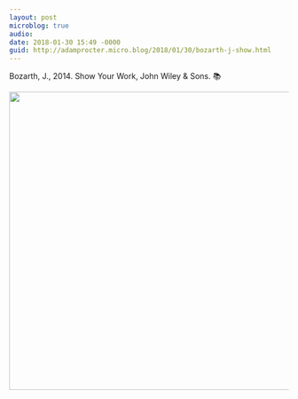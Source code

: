 ```yaml
---
layout: post
microblog: true
audio: 
date: 2018-01-30 15:49 -0000
guid: http://adamprocter.micro.blog/2018/01/30/bozarth-j-show.html
---
```

Bozarth, J., 2014. Show Your Work, John Wiley & Sons.  📚


<img src="http://discursive.adamprocter.co.uk/uploads/2018/e62c73b85b.jpg" width="600" height="538" />
